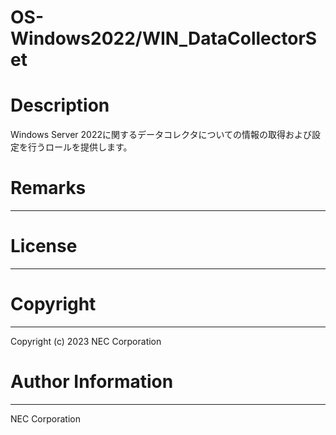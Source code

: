OS-Windows2022/WIN_DataCollectorSet
=======================================================
# Description
Windows Server 2022に関するデータコレクタについての情報の取得および設定を行うロールを提供します。

# Remarks
-------

# License
-------

# Copyright
---------
Copyright (c) 2023 NEC Corporation

# Author Information
------------------
NEC Corporation

